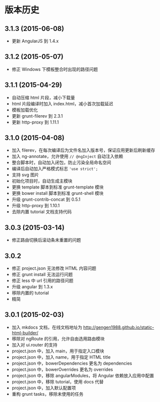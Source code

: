 # 版本历史

## 3.1.3 (2015-06-08)
- 更新 AngularJS 到 1.4.x

## 3.1.2 (2015-05-07)
- 修正 Windows 下模板整合时出现的路径问题

## 3.1.1 (2015-04-29)
- 自动压缩 html 片段，减小下载量
- html 片段编译时加入 index.html，减小首次加载延迟
- 模板加载优化
- 更新 grunt-filerev 到 2.3.1
- 更新 http-proxy 到 1.11.1

## 3.1.0 (2015-04-08)
- 加入 filerev，在每次编译后为文件名加入版本号，保证应用更新后刷新缓存
- 加入 ng-annotate，允许使用 `// @ngInject` 自动注入依赖
- 整合脚本时，自动加入闭包，防止污染全局命名空间
- 编译后自动加入严格模式标志 `'use strict';`
- 支持 svg 图片
- 初始化项目时，自动生成主模块
- 更换 template 脚本到标准 grunt-template 模块
- 更换 bower install 脚本到标准 grunt-shell 模块
- 升级 grunt-contrib-concat 到 0.5.1
- 升级 http-proxy 到 1.10.1
- 去除内置 tutorial 文档支持代码

## 3.0.3 (2015-03-14)
- 修正路由切换后滚动条未重置的问题

## 3.0.2
- 修正 project.json 无法修改 HTML 内容问题
- 修正 grunt install 无法运行问题
- 修正 less 中 url 引用的路径问题
- 升级 angular 到 1.3.x
- 移除内置的 tutorial
- 精简

## 3.0.1 (2015-02-03)
- 加入 mkdocs 文档，在线文档地址为 http://gengen1988.github.io/static-html-builder/
- 移除对 ngRoute 的引用，允许自由选用路由模块
- 加入对 ui.router 的支持
- project.json 中，加入 main，用于指定入口模块
- project.json 中，加入 name，用于指定 HTML title
- project.json 中，bowerDependencies 更名为 dependencies
- project.json 中，bowerOverrides 更名为 overrides
- project.json 中，移除 angularModules，将 Angular 依赖放入应用中配置
- project.json 中，移除 tutorial，使用 docs 代替
- project.json 中，加入默认配置项
- 重构 grunt tasks，移除未使用的任务
